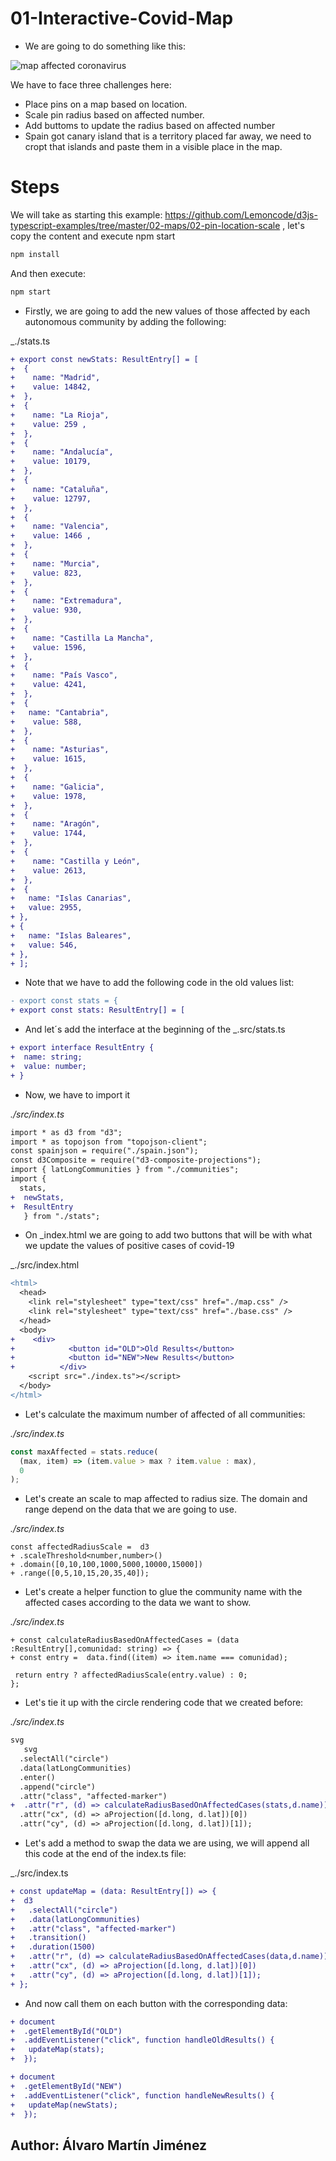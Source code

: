 # 01-Interactive-Covid-Map

- We are going to do something like this:

![map affected coronavirus](./content/gif.gif "affected coronavirus")


We have to face three challenges here:

- Place pins on a map based on location.
- Scale pin radius based on affected number.
- Add buttoms to update the radius based on affected number
- Spain got canary island that is a territory placed far away, we need to cropt that islands and paste them in a visible
  place in the map.

# Steps

We will take as starting this example: https://github.com/Lemoncode/d3js-typescript-examples/tree/master/02-maps/02-pin-location-scale , let's copy the content and execute npm start
```bash
npm install
```
And then execute:
```bash
npm start
```

- Firstly, we are going to add the new values of those affected by each autonomous community by adding the following:

_./stats.ts

```diff
+ export const newStats: ResultEntry[] = [
+  {
+    name: "Madrid",
+    value: 14842,
+  },
+  {
+    name: "La Rioja",
+    value: 259 ,
+  },
+  {
+    name: "Andalucía",
+    value: 10179,
+  },
+  {
+    name: "Cataluña",
+    value: 12797,
+  },
+  {
+    name: "Valencia",
+    value: 1466 ,
+  },
+  {
+    name: "Murcia",
+    value: 823,
+  },
+  {
+    name: "Extremadura",
+    value: 930,
+  },
+  {
+    name: "Castilla La Mancha",
+    value: 1596,
+  },
+  {
+    name: "País Vasco",
+    value: 4241,
+  },
+  {
+   name: "Cantabria",
+    value: 588,
+  },
+  {
+    name: "Asturias",
+    value: 1615,
+  },
+  {
+    name: "Galicia",
+    value: 1978,
+  },
+  {
+    name: "Aragón",
+    value: 1744,
+  },
+  {
+    name: "Castilla y León",
+    value: 2613,
+  },
+  {
+   name: "Islas Canarias",
+   value: 2955,
+ },
+ {
+   name: "Islas Baleares",
+   value: 546,
+ },
+ ];
```

- Note that we have to add the following code in the old values list:
```diff
- export const stats = {
+ export const stats: ResultEntry[] = [
 ``` 

- And let´s add the interface at the beginning of the _.src/stats.ts

```diff
+ export interface ResultEntry {
+  name: string;
+  value: number;
+ }
```

- Now, we have to import it

_./src/index.ts_

```diff
import * as d3 from "d3";
import * as topojson from "topojson-client";
const spainjson = require("./spain.json");
const d3Composite = require("d3-composite-projections");
import { latLongCommunities } from "./communities";
import { 
  stats,
+  newStats,
+  ResultEntry
   } from "./stats";
```

- On _index.html we are going to add two buttons that will be with what we update the values of positive cases of covid-19

_./src/index.html

```diff
<html>
  <head>
    <link rel="stylesheet" type="text/css" href="./map.css" />
    <link rel="stylesheet" type="text/css" href="./base.css" />
  </head>
  <body>
+    <div>
+            <button id="OLD">Old Results</button>
+            <button id="NEW">New Results</button>
+          </div>
    <script src="./index.ts"></script>
  </body>
</html>
```

- Let's calculate the maximum number of affected of all communities:

_./src/index.ts_

```typescript
const maxAffected = stats.reduce(
  (max, item) => (item.value > max ? item.value : max),
  0
);
```

- Let's create an scale to map affected to radius size. The domain and range depend on the data that we are going to use.

_./src/index.ts_

```dif
const affectedRadiusScale =  d3
+ .scaleThreshold<number,number>()
+ .domain([0,10,100,1000,5000,10000,15000])
+ .range([0,5,10,15,20,35,40]);
```

- Let's create a helper function to glue the community name with the affected cases according to the data we want to show.

_./src/index.ts_

```dif
+ const calculateRadiusBasedOnAffectedCases = (data :ResultEntry[],comunidad: string) => {
+ const entry =  data.find((item) => item.name === comunidad);
  
 return entry ? affectedRadiusScale(entry.value) : 0;
};
```

- Let's tie it up with the circle rendering code that we created before:

_./src/index.ts_

```diff
svg
   svg
  .selectAll("circle")
  .data(latLongCommunities)
  .enter()
  .append("circle")
  .attr("class", "affected-marker")
+  .attr("r", (d) => calculateRadiusBasedOnAffectedCases(stats,d.name))
  .attr("cx", (d) => aProjection([d.long, d.lat])[0])
  .attr("cy", (d) => aProjection([d.long, d.lat])[1]);
```

- Let's add a method to swap the data we are using, we will append all this code at the end of the index.ts file:

_./src/index.ts

```diff
+ const updateMap = (data: ResultEntry[]) => {
+  d3
+   .selectAll("circle")
+   .data(latLongCommunities)
+   .attr("class", "affected-marker")
+   .transition()
+   .duration(1500)
+   .attr("r", (d) => calculateRadiusBasedOnAffectedCases(data,d.name))
+   .attr("cx", (d) => aProjection([d.long, d.lat])[0])
+   .attr("cy", (d) => aProjection([d.long, d.lat])[1]);
+ };
```
- And now call them on each button with the corresponding data:

```diff
+ document
+  .getElementById("OLD")
+  .addEventListener("click", function handleOldResults() {
+   updateMap(stats);
+  });

+ document
+  .getElementById("NEW")
+  .addEventListener("click", function handleNewResults() {
+   updateMap(newStats);
+  });
```

## Author: Álvaro Martín Jiménez
